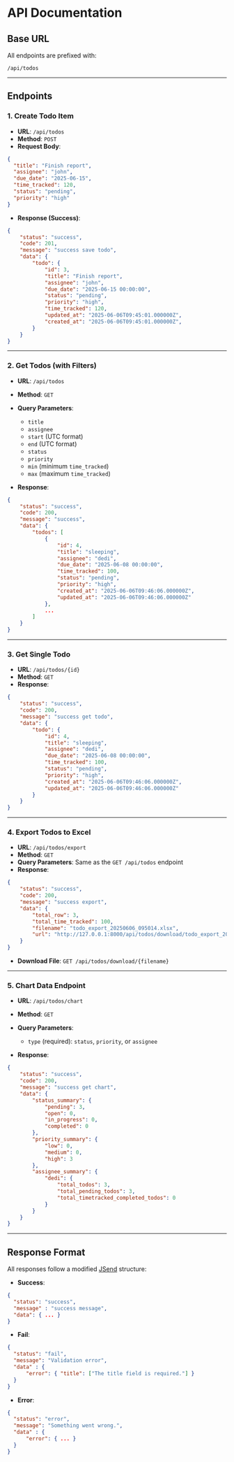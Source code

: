 # API Documentation

## Base URL

All endpoints are prefixed with:

```
/api/todos
```

---

## Endpoints

### 1. Create Todo Item

* **URL**: `/api/todos`
* **Method**: `POST`
* **Request Body**:

```json
{
  "title": "Finish report",
  "assignee": "john",
  "due_date": "2025-06-15",
  "time_tracked": 120,
  "status": "pending",
  "priority": "high"
}
```

* **Response (Success)**:

```json
{
    "status": "success",
    "code": 201,
    "message": "success save todo",
    "data": {
        "todo": {
            "id": 3,
            "title": "Finish report",
            "assignee": "john",
            "due_date": "2025-06-15 00:00:00",
            "status": "pending",
            "priority": "high",
            "time_tracked": 120,
            "updated_at": "2025-06-06T09:45:01.000000Z",
            "created_at": "2025-06-06T09:45:01.000000Z",
        }
    }
}
```

---

### 2. Get Todos (with Filters)

* **URL**: `/api/todos`

* **Method**: `GET`

* **Query Parameters**:

  * `title`
  * `assignee`
  * `start` (UTC format)
  * `end` (UTC format)
  * `status`
  * `priority`
  * `min` (minimum `time_tracked`)
  * `max` (maximum `time_tracked`)

* **Response**:

```json
{
    "status": "success",
    "code": 200,
    "message": "success",
    "data": {
        "todos": [
            {
                "id": 4,
                "title": "sleeping",
                "assignee": "dedi",
                "due_date": "2025-06-08 00:00:00",
                "time_tracked": 100,
                "status": "pending",
                "priority": "high",
                "created_at": "2025-06-06T09:46:06.000000Z",
                "updated_at": "2025-06-06T09:46:06.000000Z"
            },
            ...
        ]
    }
}
```

---

### 3. Get Single Todo

* **URL**: `/api/todos/{id}`
* **Method**: `GET`
* **Response**:

```json
{
    "status": "success",
    "code": 200,
    "message": "success get todo",
    "data": {
        "todo": {
            "id": 4,
            "title": "sleeping",
            "assignee": "dedi",
            "due_date": "2025-06-08 00:00:00",
            "time_tracked": 100,
            "status": "pending",
            "priority": "high",
            "created_at": "2025-06-06T09:46:06.000000Z",
            "updated_at": "2025-06-06T09:46:06.000000Z"
        }
    }
}
```

---

### 4. Export Todos to Excel

* **URL**: `/api/todos/export`
* **Method**: `GET`
* **Query Parameters**: Same as the `GET /api/todos` endpoint
* **Response**:

```json
{
    "status": "success",
    "code": 200,
    "message": "success export",
    "data": {
        "total_row": 3,
        "total_time_tracked": 100,
        "filename": "todo_export_20250606_095014.xlsx",
        "url": "http://127.0.0.1:8000/api/todos/download/todo_export_20250606_095014.xlsx"
    }
}
```

* **Download File**: `GET /api/todos/download/{filename}`

---

### 5. Chart Data Endpoint

* **URL**: `/api/todos/chart`

* **Method**: `GET`

* **Query Parameters**:

  * `type` (required): `status`, `priority`, or `assignee`

* **Response**:

```json
{
    "status": "success",
    "code": 200,
    "message": "success get chart",
    "data": {
        "status_summary": {
            "pending": 3,
            "open": 0,
            "in_progress": 0,
            "completed": 0
        },
        "priority_summary": {
            "low": 0,
            "medium": 0,
            "high": 3
        },
        "assignee_summary": {
            "dedi": {
                "total_todos": 3,
                "total_pending_todos": 3,
                "total_timetracked_completed_todos": 0
            }
        }
    }
}
```

---

## Response Format

All responses follow a modified [JSend](https://github.com/omniti-labs/jsend) structure:

* **Success**:

```json
{
  "status": "success",
  "message" : "success message",
  "data": { ... }
}
```

* **Fail**:

```json
{
  "status": "fail",
  "message": "Validation error",
  "data" : {
      "error": { "title": ["The title field is required."] }
  }
}
```

* **Error**:

```json
{
  "status": "error",
  "message": "Something went wrong.",
  "data" : {
      "error": { ... }
  }
}
```
